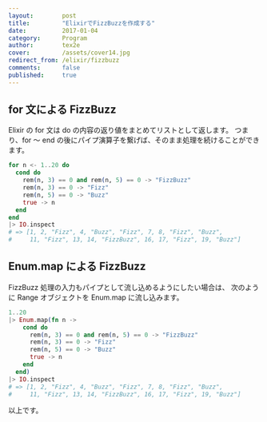 ```yaml
---
layout:        post
title:         "ElixirでFizzBuzzを作成する"
date:          2017-01-04
category:      Program
author:        tex2e
cover:         /assets/cover14.jpg
redirect_from: /elixir/fizzbuzz
comments:      false
published:     true
---
```



for 文による FizzBuzz
--------------------

Elixir の for 文は do の内容の返り値をまとめてリストとして返します。
つまり、for 〜 end の後にパイプ演算子を繋げば、そのまま処理を続けることができます。

```elixir
for n <- 1..20 do
  cond do
    rem(n, 3) == 0 and rem(n, 5) == 0 -> "FizzBuzz"
    rem(n, 3) == 0 -> "Fizz"
    rem(n, 5) == 0 -> "Buzz"
    true -> n
  end
end
|> IO.inspect
# => [1, 2, "Fizz", 4, "Buzz", "Fizz", 7, 8, "Fizz", "Buzz",
#     11, "Fizz", 13, 14, "FizzBuzz", 16, 17, "Fizz", 19, "Buzz"]
```


Enum.map による FizzBuzz
-----------------------

FizzBuzz 処理の入力もパイプとして流し込めるようにしたい場合は、
次のように Range オブジェクトを Enum.map に流し込みます。

```elixir
1..20
|> Enum.map(fn n ->
    cond do
      rem(n, 3) == 0 and rem(n, 5) == 0 -> "FizzBuzz"
      rem(n, 3) == 0 -> "Fizz"
      rem(n, 5) == 0 -> "Buzz"
      true -> n
    end
  end)
|> IO.inspect
# => [1, 2, "Fizz", 4, "Buzz", "Fizz", 7, 8, "Fizz", "Buzz",
#     11, "Fizz", 13, 14, "FizzBuzz", 16, 17, "Fizz", 19, "Buzz"]
```

以上です。
